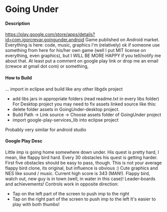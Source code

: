 # Going Under

#### Description
https://play.google.com/store/apps/details?id=com.igorcrevar.goingunder.android
Game published on Android market.
Everything is here: code, music, graphics
I'm (relatively) ok if someone use something from here for his/her own game (well I put MIT license on everything, even graphics), but I WILL BE MORE
HAPPY if you tell/notify me about that. At least put a comment on google play link or drop me an email (crewce at gmail dot com) or something,

#### How to Build
... import in eclipse and build like any other libgdx project
- add libs jars in appropriate folders (read readme.txt in every libs folder)
For Desktop project you may need to fix assets linked source like this:
- delete folder assets in GoingUnder-desktop project.
- Build Path -> Link source -> Choose assets folder of GoingUnder project
- import google-play-services_lib into eclipse project

Probably very similar for android studio

#### Google Play Desc

Little imp is going home somewhere down under. His quest is pretty hard, I mean, like flappy bird hard.
Every 30 obstacles his quest is getting harder. First five obstacles should be easy to pass, though.
This is not your average flappy bird clone, its original, but influence is obvious :)
Cute graphics and NES like sound / music. Current high score is 343 (MAN!). Flappy bird, watch out, new guy is in town (well, in water in this case)!
Leader-boards and achievements!
Controls work in opposite direction:
- Tap on the left part of the screen to push imp to the right
- Tap on the right part of the screen to push imp to the left
It's easier to play with both thumbs!